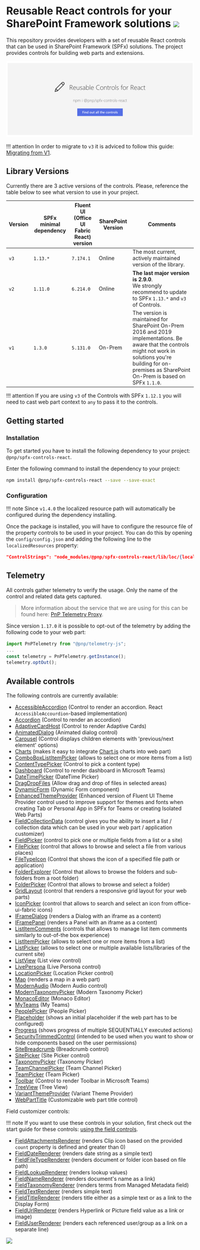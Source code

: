 # Reusable React controls for your SharePoint Framework solutions ![](https://img.shields.io/npm/v/@pnp/spfx-controls-react.svg)

This repository provides developers with a set of reusable React controls that can be used in SharePoint Framework (SPFx) solutions. The project provides controls for building web parts and extensions.

![Placeholder example](./assets/placeholder-intro.png)

!!! attention
    In order to migrate to `v3` it is adviced to follow this guide: [Migrating from V1](./guides/migrate-from-v1).

## Library Versions
Currently there are 3 active versions of the controls. Please, reference the table below to see what version to use in your project.

| Version | SPFx minimal dependency | Fluent UI (Office UI Fabric React) version | SharePoint Version | Comments |
| ------- | ----------------------- | ------------------------------------------ | ------------------ | -------- |
| `v3` | `1.13.*` | `7.174.1` | Online | The most current, actively maintained version of the library. |
| `v2` | `1.11.0` | `6.214.0` | Online | **The last major version is 2.9.0**.<br>We strongly recommend to update to SPFx `1.13.*` and `v3` of Controls. |
| `v1` | `1.3.0` | `5.131.0` | On-Prem | The version is maintained for SharePoint On-Prem 2016 and 2019 implementations. Be aware that the controls might not work in solutions you're building for on-premises as SharePoint On-Prem is based on SPFx `1.1.0`. |

!!! attention
    If you are using `v3` of the Controls with SPFx `1.12.1` you will need to cast web part context to `any` to pass it to the controls.

## Getting started

### Installation

To get started you have to install the following dependency to your project: `@pnp/spfx-controls-react`.

Enter the following command to install the dependency to your project:

```bash
npm install @pnp/spfx-controls-react --save --save-exact
```

### Configuration

!!! note
    Since `v1.4.0` the localized resource path will automatically be configured during the dependency installing.

Once the package is installed, you will have to configure the resource file of the property controls to be used in your project. You can do this by opening the `config/config.json` and adding the following line to the `localizedResources` property:

```json
"ControlStrings": "node_modules/@pnp/spfx-controls-react/lib/loc/{locale}.js"
```

## Telemetry

All controls gather telemetry to verify the usage. Only the name of the control and related data gets captured. 

> More information about the service that we are using for this can be found here: [PnP Telemetry Proxy](https://github.com/pnp/telemetry-proxy-node).

Since version `1.17.0` it is possible to opt-out of the telemetry by adding the following code to your web part:

```typescript
import PnPTelemetry from "@pnp/telemetry-js";
...
const telemetry = PnPTelemetry.getInstance();
telemetry.optOut();
```

## Available controls

The following controls are currently available:

- [AccessibleAccordion](./controls/AccessibleAccordion) (Control to render an accordion. React `AccessibleAccourdion`-based implementation)
- [Accordion](./controls/Accordion) (Control to render an accordion)
- [AdaptiveCardHost](./controls/AdaptiveCardHost.md) (Control to render Adaptive Cards)
- [AnimatedDialog](./controls/AnimatedDialog) (Animated dialog control)
- [Carousel](./controls/Carousel) (Control displays children elements with 'previous/next element' options)
- [Charts](./controls/ChartControl) (makes it easy to integrate [Chart.js](https://www.chartjs.org/) charts into web part)
- [ComboBoxListItemPicker](./controls/ComboBoxListItemPicker) (allows to select one or more items from a list)
- [ContentTypePicker](./controls/ContentTypePicker) (Control to pick a content type)
- [Dashboard](./controls/Dashboard) (Control to render dashboard in Microsoft Teams)
- [DateTimePicker](./controls/DateTimePicker) (DateTime Picker)
- [DragDropFiles](./controls/DragDropFiles) (Allow drag and drop of files in selected areas)
- [DynamicForm](./controls/DynamicForm) (Dynamic Form component)
- [EnhancedThemeProvider](./controls/EnhancedThemeProvider) (Enhanced version of Fluent UI Theme Provider control used to improve support for themes and fonts when creating Tab or Personal App in SPFx for Teams or creating Isolated Web Parts)
- [FieldCollectionData](./controls/FieldCollectionData) (control gives you the ability to insert a list / collection data which can be used in your web part / application customizer)
- [FieldPicker](./controls/FieldPicker) (control to pick one or multiple fields from a list or a site)
- [FilePicker](./controls/FilePicker) (control that allows to browse and select a file from various places)
- [FileTypeIcon](./controls/FileTypeIcon) (Control that shows the icon of a specified file path or application)
- [FolderExplorer](./controls/FolderExplorer) (Control that allows to browse the folders and sub-folders from a root folder)
- [FolderPicker](./controls/FolderPicker) (Control that allows to browse and select a folder)
- [GridLayout](./controls/GridLayout) (control that renders a responsive grid layout for your web parts)
- [IconPicker](./controls/IconPicker) (control that allows to search and select an icon from office-ui-fabric icons)
- [IFrameDialog](./controls/IFrameDialog) (renders a Dialog with an iframe as a content)
- [IFramePanel](./controls/IFramePanel) (renders a Panel with an iframe as a content)
- [ListItemComments](./controls/ListItemComments) (controls that allows to manage list item comments similarly to out-of-the box experience)
- [ListItemPicker](./controls/ListItemPicker) (allows to select one or more items from a list)
- [ListPicker](./controls/ListPicker) (allows to select one or multiple available lists/libraries of the current site)
- [ListView](./controls/ListView) (List view control)
- [LivePersona](./controls/LivePersona) (Live Persona control)
- [LocationPicker](./controls/LocationPicker) (Location Picker control)
- [Map](./controls/Map) (renders a map in a web part)
- [ModernAudio](./controls/ModernAudio) (Modern Audio control)
- [ModernTaxonomyPicker](./controls/ModernTaxonomyPicker) (Modern Taxonomy Picker)
- [MonacoEditor](./controls/MonacoEditor) (Monaco Editor)
- [MyTeams](./controls/MyTeams) (My Teams)
- [PeoplePicker](./controls/PeoplePicker) (People Picker)
- [Placeholder](./controls/Placeholder) (shows an initial placeholder if the web part has to be configured)
- [Progress](./controls/Progress) (shows progress of multiple SEQUENTIALLY executed actions)
- [SecurityTrimmedControl](./controls/SecurityTrimmedControl) (intended to be used when you want to show or hide components based on the user permissions)
- [SiteBreadcrumb](./controls/SiteBreadcrumb) (Breadcrumb control)
- [SitePicker](./controls/SitePicker) (Site Picker control)
- [TaxonomyPicker](./controls/TaxonomyPicker) (Taxonomy Picker)
- [TeamChannelPicker](./controls/TeamChannelPicker) (Team Channel Picker)
- [TeamPicker](./controls/TeamPicker) (Team Picker)
- [Toolbar](./controls/Toolbar) (Control to render Toolbar in Microsoft Teams)
- [TreeView](./controls/TreeView) (Tree View)
- [VariantThemeProvider](./controls/VariantThemeProvider) (Variant Theme Provider)
- [WebPartTitle](./controls/WebPartTitle) (Customizable web part title control)


Field customizer controls:

!!! note
    If you want to use these controls in your solution, first check out the start guide for these controls: [using the field controls](./controls/fields/main).

- [FieldAttachmentsRenderer](./controls/fields/FieldAttachmentsRenderer) (renders Clip icon based on the provided `count` property is defined and greater than 0)
- [FieldDateRenderer](./controls/fields/FieldDateRenderer) (renders date string as a simple text)
- [FieldFileTypeRenderer](./controls/fields/FieldFileTypeRenderer) (renders document or folder icon based on file path)
- [FieldLookupRenderer](./controls/fields/FieldLookupRenderer) (renders lookup values)
- [FieldNameRenderer](./controls/fields/FieldNameRenderer) (renders document's name as a link)
- [FieldTaxonomyRenderer](./controls/fields/FieldTaxonomyRenderer) (renders terms from Managed Metadata field)
- [FieldTextRenderer](./controls/fields/FieldTextRenderer) (renders simple text)
- [FieldTitleRenderer](./controls/fields/FieldTitleRenderer) (renders title either as a simple text or as a link to the Display Form)
- [FieldUrlRenderer](./controls/fields/FieldUrlRenderer) (renders Hyperlink or Picture field value as a link or image)
- [FieldUserRenderer](./controls/fields/FieldUserRenderer) (renders each referenced user/group as a link on a separate line)

![](https://telemetry.sharepointpnp.com/sp-dev-fx-controls-react/wiki)
